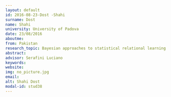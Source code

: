 ```yaml
---
layout: default 
id: 2016-08-23-Dost -Shahi
surname: Dost 
name: Shahi
university: University of Padova
date: 23/08/2016
aboutme: 
from: Pakistan
research_topic: Bayesian approaches to statistical relational learning and reasoning 
abstract: 
advisor: Serafini Luciano
keywords: 
website: 
img: no_picture.jpg
email: 
alt: Shahi Dost 
modal-id: stud38
---
```

